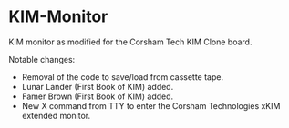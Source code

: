 # KIM-Monitor
KIM monitor as modified for the Corsham Tech KIM Clone board.

Notable changes:
   * Removal of the code to save/load from cassette tape.
   * Lunar Lander (First Book of KIM) added.
   * Famer Brown (First Book of KIM) added.
   * New X command from TTY to enter the Corsham Technologies xKIM extended monitor.

